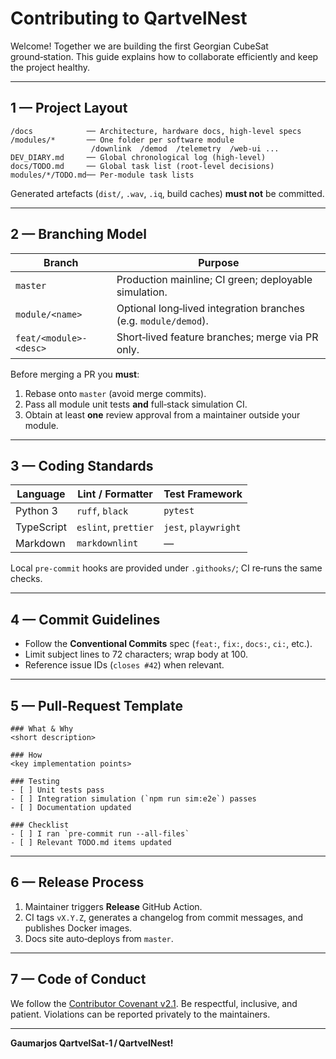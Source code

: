 # Contributing to **QartvelNest**

Welcome! Together we are building the first Georgian CubeSat ground‑station. This guide explains how to collaborate efficiently and keep the project healthy.

---

## 1 — Project Layout

```
/docs            ── Architecture, hardware docs, high‑level specs
/modules/*       ── One folder per software module
                  /downlink  /demod  /telemetry  /web-ui ...
DEV_DIARY.md     ── Global chronological log (high‑level)
docs/TODO.md     ── Global task list (root‑level decisions)
modules/*/TODO.md── Per‑module task lists
```

Generated artefacts (`dist/`, `.wav`, `.iq`, build caches) **must not** be committed.

---

## 2 — Branching Model

| Branch                 | Purpose                                                         |
| ---------------------- | --------------------------------------------------------------- |
| `master`               | Production mainline; CI green; deployable simulation.           |
| `module/<name>`        | Optional long‑lived integration branches (e.g. `module/demod`). |
| `feat/<module>-<desc>` | Short‑lived feature branches; merge via PR only.                |

Before merging a PR you **must**:

1. Rebase onto `master` (avoid merge commits).
2. Pass all module unit tests **and** full‑stack simulation CI.
3. Obtain at least **one** review approval from a maintainer outside your module.

---

## 3 — Coding Standards

| Language   | Lint / Formatter     | Test Framework       |
| ---------- | -------------------- | -------------------- |
| Python 3   | `ruff`, `black`      | `pytest`             |
| TypeScript | `eslint`, `prettier` | `jest`, `playwright` |
| Markdown   | `markdownlint`       | —                    |

Local `pre‑commit` hooks are provided under `.githooks/`; CI re‑runs the same checks.

---

## 4 — Commit Guidelines

* Follow the **Conventional Commits** spec (`feat:`, `fix:`, `docs:`, `ci:`, etc.).
* Limit subject lines to 72 characters; wrap body at 100.
* Reference issue IDs (`closes #42`) when relevant.

---

## 5 — Pull‑Request Template

```
### What & Why
<short description>

### How
<key implementation points>

### Testing
- [ ] Unit tests pass
- [ ] Integration simulation (`npm run sim:e2e`) passes
- [ ] Documentation updated

### Checklist
- [ ] I ran `pre-commit run --all-files`
- [ ] Relevant TODO.md items updated
```

---

## 6 — Release Process

1. Maintainer triggers **Release** GitHub Action.
2. CI tags `vX.Y.Z`, generates a changelog from commit messages, and publishes Docker images.
3. Docs site auto‑deploys from `master`.

---

## 7 — Code of Conduct

We follow the [Contributor Covenant v2.1](https://www.contributor-covenant.org/version/2/1/code_of_conduct.html). Be respectful, inclusive, and patient. Violations can be reported privately to the maintainers.

---

**Gaumarjos QartvelSat‑1 / QartvelNest!**

